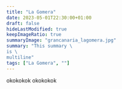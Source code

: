 ```yaml
---
title: "La Gomera"
date: 2023-05-01T22:30:00+01:00
draft: false
hideLastModified: true
keepImageRatio: true
summaryImage: "grancanaria_lagomera.jpg"
summary: "This summary \
is \
multiline"
tags: ["La Gomera", ""]
---
```


okokokok
okokokok
